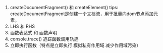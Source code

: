1. createDocumentFragment() 和 createElement()
   tips: createDocumentFragment是创建一个文档流，用于批量向dom节点添加元素。
2. LHS 和 RHS
3. 函数表达式 和 函数声明
4. console.trace() 追踪函数调用轨迹
5. 立即执行函数（特点是立即执行 模拟私有作用域 减少作用域污染）

